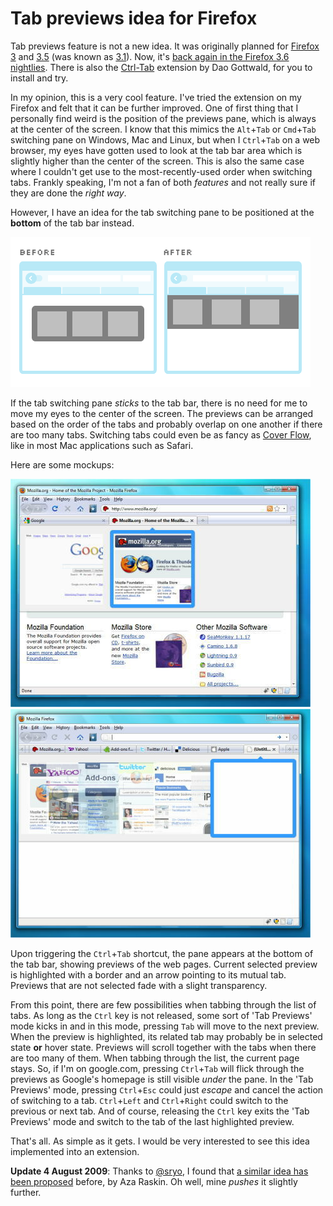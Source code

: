 Tab previews idea for Firefox
===

Tab previews feature is not a new idea. It was originally planned for [Firefox 3](http://mozillalinks.org/wp/2007/11/firefox-3-gets-beautiful-tab-switching/ "Beautiful tab switching for Firefox 3") and [3.5](http://mozillalinks.org/wp/2008/11/meet-firefox-31-new-tab-preview-panel/ "Meet Firefox 3.1 new tab preview panel") (was known as [3.1](http://mozillalinks.org/wp/2008/07/new-tab-switching-added-for-firefox-31/ "
New tab switching added for Firefox 3.1")). Now, it's [back again in the Firefox 3.6 nightlies](http://mozillalinks.org/wp/2009/08/tab-previews-in-firefox-3-6-third-time-the-charm/ "
Tab previews in Firefox 3.6. Third time the charm?"). There is also the [Ctrl-Tab](https://addons.mozilla.org/en-US/firefox/addon/5244) extension by Dao Gottwald, for you to install and try.

In my opinion, this is a very cool feature. I've tried the extension on my Firefox and felt that it can be further improved. One of first thing that I personally find weird is the position of the previews pane, which is always at the center of the screen. I know that this mimics the `Alt`+`Tab` or `Cmd`+`Tab` switching pane on Windows, Mac and Linux, but when I `Ctrl`+`Tab` on a web browser, my eyes have gotten used to look at the tab bar area which is slightly higher than the center of the screen. This is also the same case where I couldn't get use to the most-recently-used order when switching tabs. Frankly speaking, I'm not a fan of both *features* and not really sure if they are done the *right way*.

However, I have an idea for the tab switching pane to be positioned at the **bottom** of the tab bar instead.

![before: Tab switching pane at the center of screen; after: Tab switching pane at the bottom of tab bar](/blog/images/figures/interface/tab-switching-pane-before-after-firefox.png)

If the tab switching pane *sticks* to the tab bar, there is no need for me to move my eyes to the center of the screen. The previews can be arranged based on the order of the tabs and probably overlap on one another if there are too many tabs. Switching tabs could even be as fancy as [Cover Flow](http://en.wikipedia.org/wiki/Cover_Flow), like in most Mac applications such as Safari.

Here are some mockups:

[![Tab switching pane mockup with two tabs on Firefox](/blog/images/figures/interface/tab-switching-pane-two-tabs-firefox.jpg)](/blog/images/figures/interface/tab-switching-pane-two-tabs-firefox.png)
[![Tab switching pane mockup with many tabs on Firefox](/blog/images/figures/interface/tab-switching-pane-many-tabs-firefox.jpg)](/blog/images/figures/interface/tab-switching-pane-many-tabs-firefox.png)

Upon triggering the `Ctrl`+`Tab` shortcut, the pane appears at the bottom of the tab bar, showing previews of the web pages. Current selected preview is highlighted with a border and an arrow pointing to its mutual tab. Previews that are not selected fade with a slight transparency.

From this point, there are few possibilities when tabbing through the list of tabs. As long as the `Ctrl` key is not released, some sort of 'Tab Previews' mode kicks in and in this mode, pressing `Tab` will move to the next preview. When the preview is highlighted, its related tab may probably be in selected state **or** hover state. Previews will scroll together with the tabs when there are too many of them. When tabbing through the list, the current page stays. So, if I'm on google.com, pressing `Ctrl`+`Tab` will flick through the previews as Google's homepage is still visible *under* the pane. In the 'Tab Previews' mode, pressing `Ctrl`+`Esc` could just *escape* and cancel the action of switching to a tab. `Ctrl`+`Left` and `Ctrl`+`Right` could switch to the previous or next tab. And of course, releasing the `Ctrl` key exits the 'Tab Previews' mode and switch to the tab of the last highlighted preview.

That's all. As simple as it gets. I would be very interested to see this idea implemented into an extension.

**Update 4 August 2009**: Thanks to [@sryo](http://twitter.com/sryo/status/3123328670), I found that [a similar idea has been proposed](http://www.azarask.in/blog/post/firefox-31-control-tab-woes/ "Firefox 3.1: Control-Tab Woes") before, by Aza Raskin. Oh well, mine *pushes* it slightly further.